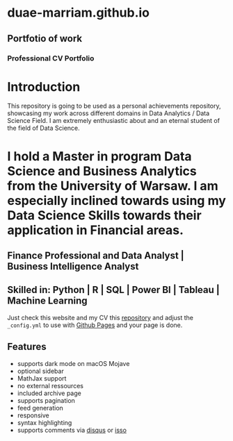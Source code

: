 
# duae-marriam.github.io
## Portfotio of work
### Professional CV Portfolio

# Introduction
This repository is going to be used as a personal achievements repository, showcasing my work across different domains in Data Analytics / Data Science Field. I am extremely enthusiastic about and an eternal student of the field of Data Science.

# I hold a Master in program Data Science and Business Analytics from the University of Warsaw. I am especially inclined towards using my Data Science Skills towards their application in Financial areas.

## Finance Professional and Data Analyst | Business Intelligence Analyst
## Skilled in: **Python | R | SQL | Power BI | Tableau | Machine Learning**


Just check this website and my CV this [repository](https://github.com/niklasbuschmann/contrast) and adjust the `_config.yml` to use with [Github Pages](https://pages.github.com/) and your page is done.

## Features

 - supports dark mode on macOS Mojave
 - optional sidebar
 - MathJax support
 - no external ressources
 - included archive page
 - supports pagination
 - feed generation
 - responsive
 - syntax highlighting
 - supports comments via [disqus](https://disqus.com/) or [isso](http://posativ.org/isso/)

